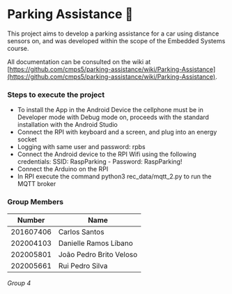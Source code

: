 # Parking Assistance 🚗

This project aims to develop a parking assistance for a car using distance sensors on, and was developed within the scope of the Embedded Systems course.

All documentation can be consulted on the wiki at [https://github.com/cmps5/parking-assistance/wiki/Parking-Assistance](https://github.com/cmps5/parking-assistance/wiki/Parking-Assistance).

### Steps to execute the project

* To install the App in the Android Device the cellphone must be in Developer mode with Debug mode on, proceeds with the standard installation with the Android Studio
* Connect the RPI with keyboard and a screen, and plug into an energy socket
* Logging with same user and password: rpbs
* Connect the Android device to the RPI Wifi using the following credentials: SSID: RaspParking - Password: RaspParking!
* Connect the Arduino on the RPI
* In RPI execute the command python3 rec_data/mqtt_2.py to run the MQTT broker



### Group Members
| Number | Name |
|-|-|
| 201607406 | Carlos Santos |
| 202004103 | Danielle Ramos Líbano |
| 202005801 | João Pedro Brito Veloso |
| 202005661 | Rui Pedro Silva |

*Group 4*